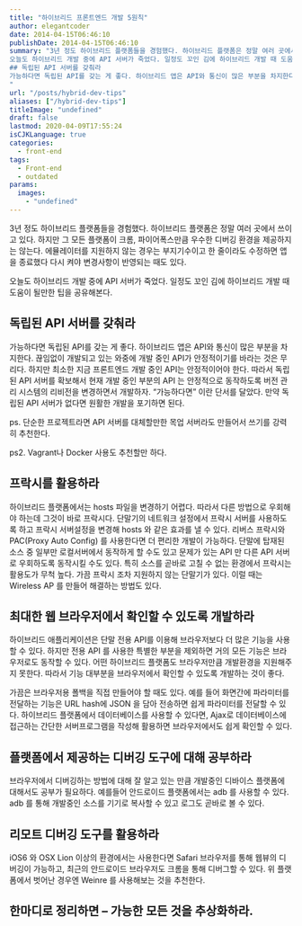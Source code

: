 ```yaml
---
title: "하이브리드 프론트엔드 개발 5원칙"
author: elegantcoder
date: 2014-04-15T06:46:10
publishDate: 2014-04-15T06:46:10
summary: "3년 정도 하이브리드 플랫폼들을 경험했다. 하이브리드 플랫폼은 정말 여러 곳에서 쓰이고 있다. 하지만 그 모든 플랫폼이 크롬, 파이어폭스만큼 우수한 디버깅 환경을 제공하지는 않는다. 에뮬레이터를 지원하지 않는 경우는 부지기수이고 한 줄이라도 수정하면 앱을 종료했다 다시 켜야 변경사항이 반영되는 때도 있다.
오늘도 하이브리드 개발 중에 API 서버가 죽었다. 일정도 꼬인 김에 하이브리드 개발 때 도움이 될만한 팁을 공유해본다.
## 독립된 API 서버를 갖춰라
가능하다면 독립된 API를 갖는 게 좋다. 하이브리드 앱은 API와 통신이 많은 부분을 차지한다. 끊임없이 개발되고 있는 와중에 개발 중인 API가 안정적이기를 바라는 것은 무리다.
"
url: "/posts/hybrid-dev-tips"
aliases: ["/hybrid-dev-tips"]
titleImage: "undefined"
draft: false
lastmod: 2020-04-09T17:55:24
isCJKLanguage: true
categories:
  - front-end
tags:
  - Front-end
  - outdated
params:
  images:
    - "undefined"
---
```

3년 정도 하이브리드 플랫폼들을 경험했다. 하이브리드 플랫폼은 정말 여러 곳에서 쓰이고 있다. 하지만 그 모든 플랫폼이 크롬, 파이어폭스만큼 우수한 디버깅 환경을 제공하지는 않는다. 에뮬레이터를 지원하지 않는 경우는 부지기수이고 한 줄이라도 수정하면 앱을 종료했다 다시 켜야 변경사항이 반영되는 때도 있다.

오늘도 하이브리드 개발 중에 API 서버가 죽었다. 일정도 꼬인 김에 하이브리드 개발 때 도움이 될만한 팁을 공유해본다.

독립된 API 서버를 갖춰라
---------------

가능하다면 독립된 API를 갖는 게 좋다. 하이브리드 앱은 API와 통신이 많은 부분을 차지한다. 끊임없이 개발되고 있는 와중에 개발 중인 API가 안정적이기를 바라는 것은 무리다. 하지만 최소한 지금 프론트엔드 개발 중인 API는 안정적이어야 한다. 따라서 독립된 API 서버를 확보해서 현재 개발 중인 부분의 API 는 안정적으로 동작하도록 버전 관리 시스템의 리비전을 변경하면서 개발하자. “가능하다면” 이란 단서를 달았다. 만약 독립된 API 서버가 없다면 원활한 개발을 포기하면 된다.

ps. 단순한 프로젝트라면 API 서버를 대체할만한 목업 서버라도 만들어서 쓰기를 강력히 추천한다.

ps2. Vagrant나 Docker 사용도 추천할만 하다.

프락시를 활용하라
---------

하이브리드 플랫폼에서는 hosts 파일을 변경하기 어렵다. 따라서 다른 방법으로 우회해야 하는데 그것이 바로 프락시다. 단말기의 네트워크 설정에서 프락시 서버를 사용하도록 하고 프락시 서버설정을 변경해 hosts 와 같은 효과를 낼 수 있다. 리버스 프락시와 PAC(Proxy Auto Config) 를 사용한다면 더 편리한 개발이 가능하다. 단말에 탑재된 소스 중 일부만 로컬서버에서 동작하게 할 수도 있고 문제가 있는 API 만 다른 API 서버로 우회하도록 동작시킬 수도 있다. 특히 소스를 곧바로 고칠 수 없는 환경에서 프락시는 활용도가 무척 높다. 가끔 프락시 조차 지원하지 않는 단말기가 있다. 이럴 때는 Wireless AP 를 만들어 해결하는 방법도 있다.

최대한 웹 브라우저에서 확인할 수 있도록 개발하라
---------------------------

하이브리드 애플리케이션은 단말 전용 API를 이용해 브라우저보다 더 많은 기능을 사용할 수 있다. 하지만 전용 API 를 사용한 특별한 부분을 제외하면 거의 모든 기능은 브라우저로도 동작할 수 있다. 어떤 하이브리드 플랫폼도 브라우저만큼 개발환경을 지원해주지 못한다. 따라서 기능 대부분을 브라우저에서 확인할 수 있도록 개발하는 것이 좋다.

가끔은 브라우저용 폴백을 직접 만들어야 할 때도 있다. 예를 들어 화면간에 파라미터를 전달하는 기능은 URL hash에 JSON 을 담아 전송하면 쉽게 파라미터를 전달할 수 있다. 하이브리드 플랫폼에서 데이터베이스를 사용할 수 있다면, Ajax로 데이터베이스에 접근하는 간단한 서버프로그램을 작성해 활용하면 브라우저에서도 쉽게 확인할 수 있다.

플랫폼에서 제공하는 디버깅 도구에 대해 공부하라
--------------------------

브라우저에서 디버깅하는 방법에 대해 잘 알고 있는 만큼 개발중인 디바이스 플랫폼에 대해서도 공부가 필요하다. 예를들어 안드로이드 플랫폼에서는 adb 를 사용할 수 있다. adb 를 통해 개발중인 소스를 기기로 복사할 수 있고 로그도 곧바로 볼 수 있다.

리모트 디버깅 도구를 활용하라
----------------

iOS6 와 OSX Lion 이상의 환경에서는 사용한다면 Safari 브라우저를 통해 웹뷰의 디버깅이 가능하고, 최근의 안드로이드 브라우저도 크롬을 통해 디버그할 수 있다. 위 플랫폼에서 벗어난 경우엔 Weinre 를 사용해보는 것을 추천한다.

한마디로 정리하면 – 가능한 모든 것을 추상화하라.
----------------------------
